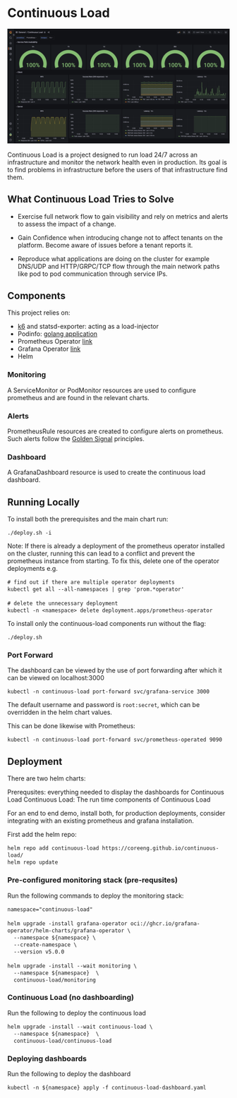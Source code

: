 # Continuous Load

![Continuous Load](./dashboard.png)

Continuous Load is a project designed to run load 24/7 across an infrastructure and monitor the network health even in production. Its goal is to find problems in infrastructure before the users of that infrastructure find them.

## What Continuous Load Tries to Solve

- Exercise full network flow to gain visibility and rely on metrics and alerts to assess the impact of a change.

- Gain Confidence when introducing change not to affect tenants on the platform. 
Become aware of issues before a tenant reports it.

- Reproduce what applications are doing on the cluster for example DNS/UDP and HTTP/GRPC/TCP flow through the main network paths like pod to pod communication through service IPs.

## Components

This project relies on: 
 - [k6](https://k6.io/) and statsd-exporter: acting as a load-injector
 - Podinfo: [golang application](https://github.com/stefanprodan/podinfo)
 - Prometheus Operator [link](https://prometheus-operator.dev/)
 - Grafana Operator [link](https://grafana-operator.github.io/grafana-operator/)
 - Helm

### Monitoring

A ServiceMonitor or PodMonitor resources are used to configure prometheus and are found in the relevant charts.

### Alerts

PrometheusRule resources are created to configure alerts on prometheus.
Such alerts follow the [Golden Signal](https://sysdig.com/blog/golden-signals-kubernetes/) principles. 

### Dashboard 

A GrafanaDashboard resource is used to create the continuous load dashboard.

## Running Locally 

To install both the prerequisites and the main chart run:
```
./deploy.sh -i
```
Note:
If there is already a deployment of the prometheus operator installed on the cluster, running this can lead to a conflict and prevent the prometheus instance from starting.  To fix this, delete one of the operator deployments e.g.
```
# find out if there are multiple operator deployments
kubectl get all --all-namespaces | grep 'prom.*operator'

# delete the unnecessary deployment
kubectl -n <namespace> delete deployment.apps/prometheus-operator
```

To install only the continuous-load components run without the flag:
```
./deploy.sh
```

### Port Forward

The dashboard can be viewed by the use of port forwarding after which it can be viewed on localhost:3000
```
kubectl -n continuous-load port-forward svc/grafana-service 3000
```

The default username and password is `root:secret`, which can be overridden in the helm chart values.


This can be done likewise with Prometheus:
```
kubectl -n continuous-load port-forward svc/prometheus-operated 9090
```

## Deployment
There are two helm charts:

Prerequsites: everything needed to display the dashboards for Continuous Load
Continuous Load: The run time components of Continuous Load

For an end to end demo, install both, for production deployments, consider integrating with an existing prometheus and grafana installation.

First add the helm repo:

```
helm repo add continuous-load https://coreeng.github.io/continuous-load/
helm repo update
```

### Pre-configured monitoring stack (pre-requsites)

Run the following commands to deploy the monitoring stack:

```
namespace="continuous-load"

helm upgrade -install grafana-operator oci://ghcr.io/grafana-operator/helm-charts/grafana-operator \
  --namespace ${namespace} \
  --create-namespace \
  --version v5.0.0

helm upgrade -install --wait monitoring \
  --namespace ${namespace}  \
  continuous-load/monitoring
```

### Continuous Load (no dashboarding)

Run the following to deploy the continuous load
```
helm upgrade -install --wait continuous-load \
  --namespace ${namespace}  \
  continuous-load/continuous-load
```

### Deploying dashboards

Run the following to deploy the dashboard

```
kubectl -n ${namespace} apply -f continuous-load-dashboard.yaml
```


